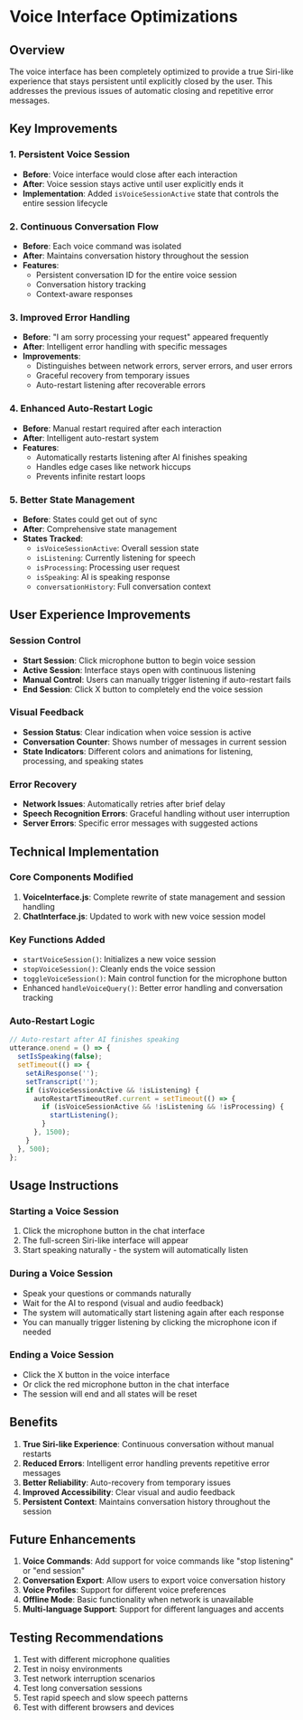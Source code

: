 # Voice Interface Optimizations

## Overview
The voice interface has been completely optimized to provide a true Siri-like experience that stays persistent until explicitly closed by the user. This addresses the previous issues of automatic closing and repetitive error messages.

## Key Improvements

### 1. Persistent Voice Session
- **Before**: Voice interface would close after each interaction
- **After**: Voice session stays active until user explicitly ends it
- **Implementation**: Added `isVoiceSessionActive` state that controls the entire session lifecycle

### 2. Continuous Conversation Flow
- **Before**: Each voice command was isolated
- **After**: Maintains conversation history throughout the session
- **Features**:
  - Persistent conversation ID for the entire voice session
  - Conversation history tracking
  - Context-aware responses

### 3. Improved Error Handling
- **Before**: "I am sorry processing your request" appeared frequently
- **After**: Intelligent error handling with specific messages
- **Improvements**:
  - Distinguishes between network errors, server errors, and user errors
  - Graceful recovery from temporary issues
  - Auto-restart listening after recoverable errors

### 4. Enhanced Auto-Restart Logic
- **Before**: Manual restart required after each interaction
- **After**: Intelligent auto-restart system
- **Features**:
  - Automatically restarts listening after AI finishes speaking
  - Handles edge cases like network hiccups
  - Prevents infinite restart loops

### 5. Better State Management
- **Before**: States could get out of sync
- **After**: Comprehensive state management
- **States Tracked**:
  - `isVoiceSessionActive`: Overall session state
  - `isListening`: Currently listening for speech
  - `isProcessing`: Processing user request
  - `isSpeaking`: AI is speaking response
  - `conversationHistory`: Full conversation context

## User Experience Improvements

### Session Control
- **Start Session**: Click microphone button to begin voice session
- **Active Session**: Interface stays open with continuous listening
- **Manual Control**: Users can manually trigger listening if auto-restart fails
- **End Session**: Click X button to completely end the voice session

### Visual Feedback
- **Session Status**: Clear indication when voice session is active
- **Conversation Counter**: Shows number of messages in current session
- **State Indicators**: Different colors and animations for listening, processing, and speaking states

### Error Recovery
- **Network Issues**: Automatically retries after brief delay
- **Speech Recognition Errors**: Graceful handling without user interruption
- **Server Errors**: Specific error messages with suggested actions

## Technical Implementation

### Core Components Modified
1. **VoiceInterface.js**: Complete rewrite of state management and session handling
2. **ChatInterface.js**: Updated to work with new voice session model

### Key Functions Added
- `startVoiceSession()`: Initializes a new voice session
- `stopVoiceSession()`: Cleanly ends the voice session
- `toggleVoiceSession()`: Main control function for the microphone button
- Enhanced `handleVoiceQuery()`: Better error handling and conversation tracking

### Auto-Restart Logic
```javascript
// Auto-restart after AI finishes speaking
utterance.onend = () => {
  setIsSpeaking(false);
  setTimeout(() => {
    setAiResponse('');
    setTranscript('');
    if (isVoiceSessionActive && !isListening) {
      autoRestartTimeoutRef.current = setTimeout(() => {
        if (isVoiceSessionActive && !isListening && !isProcessing) {
          startListening();
        }
      }, 1500);
    }
  }, 500);
};
```

## Usage Instructions

### Starting a Voice Session
1. Click the microphone button in the chat interface
2. The full-screen Siri-like interface will appear
3. Start speaking naturally - the system will automatically listen

### During a Voice Session
- Speak your questions or commands naturally
- Wait for the AI to respond (visual and audio feedback)
- The system will automatically start listening again after each response
- You can manually trigger listening by clicking the microphone icon if needed

### Ending a Voice Session
- Click the X button in the voice interface
- Or click the red microphone button in the chat interface
- The session will end and all states will be reset

## Benefits

1. **True Siri-like Experience**: Continuous conversation without manual restarts
2. **Reduced Errors**: Intelligent error handling prevents repetitive error messages
3. **Better Reliability**: Auto-recovery from temporary issues
4. **Improved Accessibility**: Clear visual and audio feedback
5. **Persistent Context**: Maintains conversation history throughout the session

## Future Enhancements

1. **Voice Commands**: Add support for voice commands like "stop listening" or "end session"
2. **Conversation Export**: Allow users to export voice conversation history
3. **Voice Profiles**: Support for different voice preferences
4. **Offline Mode**: Basic functionality when network is unavailable
5. **Multi-language Support**: Support for different languages and accents

## Testing Recommendations

1. Test with different microphone qualities
2. Test in noisy environments
3. Test network interruption scenarios
4. Test long conversation sessions
5. Test rapid speech and slow speech patterns
6. Test with different browsers and devices
